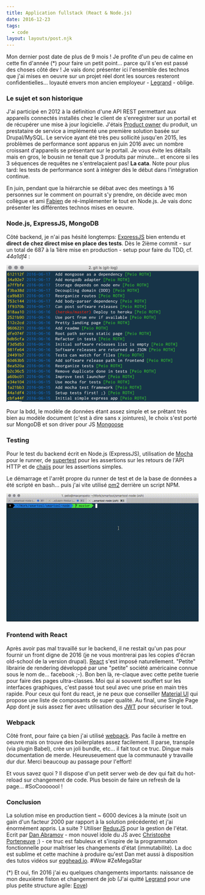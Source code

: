 ```yaml
---
title: Application fullstack (React & Node.js)
date: 2016-12-23
tags:
  - code
layout: layouts/post.njk
---
```


Mon dernier post date de plus de 9 mois ! Je profite d'un peu de calme en cette fin d'année (\*) pour faire un petit point... parce qu'il s'en est passé des choses côté dev ! Je vais donc présenter ici l'ensemble des technos que j'ai mises en oeuvre sur un projet réel dont les sources resteront confidentielles... loyauté envers mon ancien employeur - [Legrand](http://www.legrand.com) - oblige.

### Le sujet et son historique

J'ai participé en 2012 à la définition d'une API REST permettant aux appareils connectés installés chez le client de s'enregistrer sur un portail et de récupérer une mise à jour logicielle. J'étais [Product owner](<https://fr.wikipedia.org/wiki/Scrum_(m%C3%A9thode)#Propri.C3.A9taire_du_produit>) du produit, un prestataire de service a implémenté une première solution basée sur Drupal/MySQL. Le service ayant été très peu sollicité jusqu'en 2015, les problèmes de performance sont apparus en juin 2016 avec un nombre croissant d'appareils se présentant sur le portail. Je vous évite les détails mais en gros, le bousin ne tenait que 3 produits par minute... et encore si les 3 séquences de requêtes ne s'entrelaçaient pas! **La cata**. Note pour plus tard: les tests de performance sont à intégrer dès le début dans l'intégration continue.

En juin, pendant que la hiérarchie se débat avec des meetings à 16 personnes sur le comment on pourrait s'y prendre, on décide avec mon collègue et ami [Fabien](https://github.com/fribes) de ré-implémenter le tout en Node.js. Je vais donc présenter les différentes technos mises en oeuvre.

### Node.js, ExpressJS, MongoDB

Côté backend, je n'ai pas hésité longtemps: [ExpressJS](http://www.expressjs.com) bien entendu et **direct de chez direct mise en place des tests**. Dès le 2ième commit - sur un total de 687 à la 1ière mise en production - setup pour faire du TDD, cf. _44a1df4_ :

![git log](/img/smartool-git-log.png)

Pour la bdd, le modèle de données étant assez simple et se prêtant très bien au modèle document (c'est à dire sans x jointures), le choix s'est porté sur MongoDB et son driver pour JS [Mongoose](http://mongoosejs.com/)

### Testing

Pour le test du backend écrit en Node.js (ExpressJS), utilisation de [Mocha](https://mochajs.org/) pour le runner, de [supertest](https://github.com/visionmedia/supertest) pour les assertions sur les retours de l'API HTTP et de [chaijs](http://chaijs.com/) pour les assertions simples.

Le démarrage et l'arrêt propre du runner de test et de la base de données a été scripté en bash... puis j'ai vite utilisé [pm2](https://github.com/Unitech/pm2) derrière un script NPM.

![npm run test](/img/smartool-testing.gif)

### Frontend with React

Après avoir pas mal travaillé sur le backend, il ne restait qu'un pas pour fournir un front digne de 2016 (je ne vous montrerai pas les copies d'écran old-school de la version drupal). [React](https://github.com/facebook/react) s'est imposé naturellement. "Petite" librairie de rendering développé par une "petite" société américaine connue sous le nom de... facebook ;-). Bon ben là, re-claque avec cette petite tuerie pour faire des pages ultra-classes. Moi qui ai souvent souffert sur les interfaces graphiques, c'est passé tout seul avec une prise en main très rapide. Pour ceux qui font du react, je ne peux que conseiller [Material UI](http://www.material-ui.com/) qui propose une liste de composants de super qualité. Au final, une Single Page App dont je suis assez fier avec utilisation des [JWT](https://jwt.io/) pour sécuriser le tout.

### Webpack

Côté front, pour faire ça bien j'ai utilisé [webpack](https://webpack.github.io/). Pas facile à mettre en oeuvre mais on trouve des boilerplates assez facilement. Il parse, transpile (via plugin Babel), crée un joli bundle, etc... il fait tout ce truc. Dingue mais documentation de merde. Heureuseuement que la communauté y travaille dur dur. Merci beaucoup au passage pour l'effort!

Et vous savez quoi ? Il dispose d'un petit server web de dev qui fait du hot-reload sur changement de code. Plus besoin de faire un refresh de la page... #SoCooooool !

### Conclusion

La solution mise en production tient ~ 6000 devices à la minute (soit un gain d'un facteur 2000 par rapport à la solution précédente) et j'ai énormément appris. La suite ? Utiliser [ReduxJS](http://redux.js.org/) pour la gestion de l'état. Ecrit par [Dan Abramov](https://twitter.com/dan_abramov) - mon nouvel idole du JS avec [Christophe Porteneuve](https://twitter.com/porteneuve) ;) - ce truc est fabuleux et s'inspire de la programmaton fonctionnelle pour maîtriser les changements d'état (immutabilité). La doc est sublime et cette machine à produire qu'est Dan met aussi à disposition des tutos vidéos sur [egghead.io](http://www.egghead.io). #Wow #ZeMegaStar

(\*) Et oui, fin 2016 j'ai eu quelques changements importants: naissance de mon deuxième fiston et changement de job (J'ai quitté [Legrand](http://www.legrand.com) pour une plus petite structure agile: [Eove](http://www.eove.fr))

